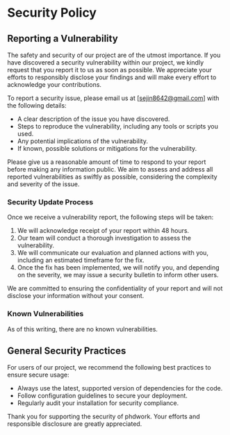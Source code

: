# Security Policy

## Reporting a Vulnerability

The safety and security of our project are of the utmost importance. If you have discovered a security vulnerability within our project, we kindly request that you report it to us as soon as possible. We appreciate your efforts to responsibly disclose your findings and will make every effort to acknowledge your contributions.

To report a security issue, please email us at [sejin8642@gmail.com] with the following details:

- A clear description of the issue you have discovered.
- Steps to reproduce the vulnerability, including any tools or scripts you used.
- Any potential implications of the vulnerability.
- If known, possible solutions or mitigations for the vulnerability.

Please give us a reasonable amount of time to respond to your report before making any information public. We aim to assess and address all reported vulnerabilities as swiftly as possible, considering the complexity and severity of the issue.

### Security Update Process

Once we receive a vulnerability report, the following steps will be taken:

1. We will acknowledge receipt of your report within 48 hours.
2. Our team will conduct a thorough investigation to assess the vulnerability.
3. We will communicate our evaluation and planned actions with you, including an estimated timeframe for the fix.
4. Once the fix has been implemented, we will notify you, and depending on the severity, we may issue a security bulletin to inform other users.

We are committed to ensuring the confidentiality of your report and will not disclose your information without your consent.

### Known Vulnerabilities

As of this writing, there are no known vulnerabilities.

## General Security Practices

For users of our project, we recommend the following best practices to ensure secure usage:

- Always use the latest, supported version of dependencies for the code.
- Follow configuration guidelines to secure your deployment.
- Regularly audit your installation for security compliance.

Thank you for supporting the security of phdwork. Your efforts and responsible disclosure are greatly appreciated.
